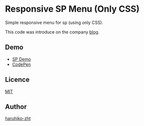 Responsive SP Menu (Only CSS)
===

Simple responsive menu for sp (using only CSS).

This code was introduce on the company [blog](https://iseed.jp/css_responsive-menu/).

## Demo

- [SP Demo](http://lqd.jp/lab/rwd.html?url=https%3A%2F%2Fcodepen.io%2Fharuhiko-zht%2Ffull%2FgOOOrbb)
- [CodePen](https://codepen.io/haruhiko-zht/pen/gOOOrbb)

## Licence

[MIT](https://github.com/tcnksm/tool/blob/master/LICENCE)

## Author

[haruhiko-zht](https://github.com/haruhiko-zht)
